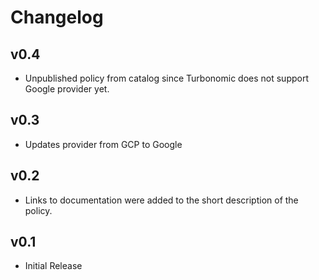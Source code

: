 # Changelog

## v0.4

- Unpublished policy from catalog since Turbonomic does not support Google provider yet.

## v0.3

- Updates provider from GCP to Google

## v0.2

- Links to documentation were added to the short description of the policy.

## v0.1

- Initial Release

